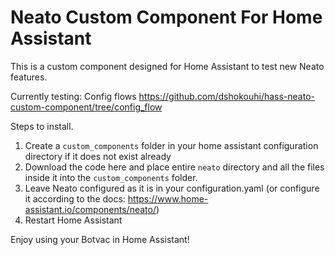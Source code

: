 # Neato Custom Component For Home Assistant

This is a custom component designed for Home Assistant to test new Neato features.

Currently testing: Config flows https://github.com/dshokouhi/hass-neato-custom-component/tree/config_flow

Steps to install.

1. Create a `custom_components` folder in your home assistant configuration directory if it does not exist already
2. Download the code here and place entire `neato` directory and all the files inside it into the `custom_components` folder.
3. Leave Neato configured as it is in your configuration.yaml (or configure it according to the docs: https://www.home-assistant.io/components/neato/)
4. Restart Home Assistant

Enjoy using your Botvac in Home Assistant!

